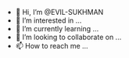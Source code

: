 - 👋 Hi, I’m @EVIL-SUKHMAN
- 👀 I’m interested in ...
- 🌱 I’m currently learning ...
- 💞️ I’m looking to collaborate on ...
- 📫 How to reach me ...

<!---
EVIL-SUKHMAN/EVIL-SUKHMAN is a ✨ special ✨ repository because its `README.md` (this file) appears on your GitHub profile.
You can click the Preview link to take a look at your changes.
--->
